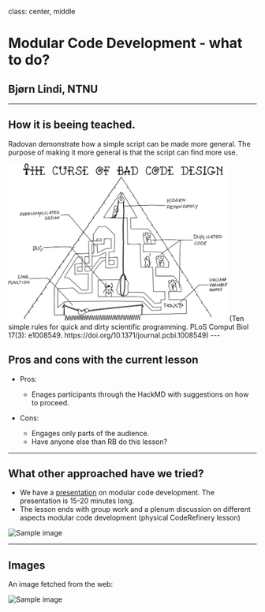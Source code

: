 class: center, middle

# Modular Code Development - what to do?

## Bjørn Lindi, NTNU

---

## How it is beeing teached.

Radovan demonstrate how a simple script can be made more general.
The purpose of making it more general is that the script can find more use.

<img src="assets/journal.pcbi.1008549.g005.PNG" style="height: 320px;"/>
(Ten simple rules for quick and dirty scientific programming. PLoS Comput Biol 17(3): e1008549. https://doi.org/10.1371/journal.pcbi.1008549)
---

## Pros and cons with the current lesson

- Pros:
    - Enages participants through the HackMD with suggestions on how to proceed.

- Cons:
    - Engages only parts of the audience.
    - Have anyone else than RB do this lesson?


---

## What other approached have we tried?

- We have a [presentation](https://github.com/coderefinery/modular-code-development/blob/master/talk.md) on modular code development. The presentation is 15-20 minutes long.
- The lesson ends with group work and a plenum discussion on different aspects modular code development (physical CodeRefinery lesson)

![Sample image](https://github.com/coderefinery/modular-code-development/blob/master/img/development-speed.svg)

---
## Images

An image fetched from the web:

![Sample image](https://upload.wikimedia.org/wikipedia/commons/thumb/4/4f/The_Young_Cicero_Reading.jpg/316px-The_Young_Cicero_Reading.jpg)
